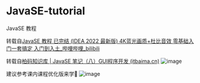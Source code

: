 # JavaSE-tutorial
JavaSE 教程

转载自[JavaSE 教程 已完结 (IDEA 2022 最新版) 4K蓝光画质+杜比音效 零基础入门一套搞定 入门到入土_哔哩哔哩_bilibili](https://www.bilibili.com/video/BV1YP4y1o75f/)

转载自[柏码知识库 | JavaSE 笔记（八）GUI程序开发 (itbaima.cn)](https://www.itbaima.cn/document/qs7gqok56gzc6idr)
![image]()

建议参考课内课程优化版来学🤔
![image](https://github.com/Sciencekex/JavaSE-tutorial/blob/main/%E8%AF%BE%E7%A8%8B%E7%BB%93%E6%9E%84-%E4%BC%98%E5%8C%96%E7%89%88%20-%20%E5%89%AF%E6%9C%AC.png?raw=true)
